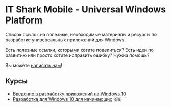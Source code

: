 # IT Shark Mobile - Universal Windows Platform
Список ссылок на полезные, необходимые материалы и ресурсы по разработке универсальных приложений для Windows.

Есть полезные ссылки, которыми хотите поделиться? Есть идеи по развитию или просто хотите исправить ошибку? Нужна помощь?

Вы можете [написать нам](https://github.com/it-shark-pro/mobile-uwp/issues/new)!

## Курсы
- [Введение в разработку приложений на Windows 10](https://mva.microsoft.com/ru/training-courses/-windows-10-15867?l=te9X0gf7B_5605192797)
- [Разработка для Windows 10 для начинающих](https://mva.microsoft.com/ru/training-courses/-windows-10--14541?l=cWn0dxwqB_4305632527) :gb:
